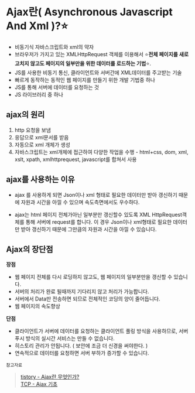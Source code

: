 # Ajax란( Asynchronous Javascript And Xml )?⭐

- 비동기식 자바스크립트와 xml의 약자
- 브라우저가 가지고 있는 XMLHttpRequest 객체를 이용해서 ⭐**전체 페이지를 새로 고치지 않고도 페이지의 일부만을 위한 데이터를 로드하는 기법**⭐.
- JS를 사용한 비동기 통신, 클라이언트와 서버간에 XML데이터를 주고받는 기술
- 빠르게 동작하는 동적인 웹 페이지를 만들기 위한 개발 기법중 하나
- JS를 통해 서버에 데이터를 요청하는 것
- JS 라이브러리 중 하나

## ajax의 원리

1. http 요청을 보냄
2. 응답으로 xml문서를 받음
3. 자동으로 xml 개체가 생성
4. 자바스크립트는 xml개체에 접근하여 다양한 작업을 수행 - html+css, dom, xml, xslt, xpath, xmlhttprequest, javascript를 합쳐서 사용

## ajax를 사용하는 이유

- ajax 를 사용하게 되면 Json이나 xml 형태로 필요한 데이터만 받아 갱신하기 때문에 자원과 시간을 아낄 수 있으며 속도측면에서도 우수하다.

- ajax는 html 페이지 전체가아닌 일부분만 갱신할수 있도록 XML HttpRequest객체를 통해 서버에 request를 합니다. 이 경우 Json이나 xml형태로 필요한 데이터만 받아 갱신하기 때문에 그만큼의 자원과 시간을 아낄 수 있습니다.

## Ajax의 장단점

**장점**

- 웹 페이지 전체를 다시 로딩하지 않고도, 웹 페이지의 일부분만을 갱신할 수 있습니다.
- 서버의 처리가 완료 될때까지 기다리지 않고 처리가 가능합니다.
- 서버에서 Data만 전송하면 되므로 전체적인 코딩의 양이 줄어듭니다.
- 웹 페이지의 속도향상

**단점**

- 클라이언트가 서버에 데이터를 요청하는 클라이언트 풀링 방식을 사용하므로, 서버 푸시 방식의 실시간 서비스는 만들 수 없습니다.
- 히스토리 관리가 안됩니다. ( 보안에 조금 더 신경을 써야한다. )
- 연속적으로 데이터를 요청하면 서버 부하가 증가할 수 있습니다.



`참고자료`

> [tistory - Ajax란 무엇인가?](https://coding-factory.tistory.com/143)  
> [TCP - Ajax 기초](http://tcpschool.com/ajax/ajax_intro_basic)
